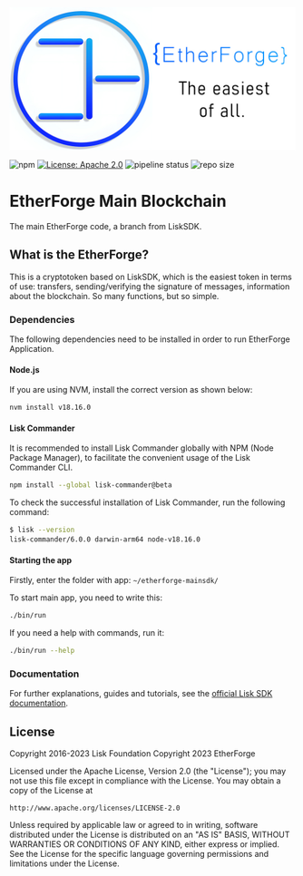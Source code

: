 ![Logo](./docs/easiest-main.jpg)

![npm](https://img.shields.io/badge/etherforge_1.0-beta-orange)
[![License: Apache 2.0](https://img.shields.io/badge/License-Apache%202.0-blue.svg)](http://www.apache.org/licenses/LICENSE-2.0)
![pipeline status](https://img.shields.io/badge/build-passed-green)
![repo size](https://img.shields.io/badge/repo%20size-368%20MB-red)


# EtherForge Main Blockchain
The main EtherForge code, a branch from LiskSDK.

## What is the EtherForge?
This is a cryptotoken based on LiskSDK, which is the easiest token in terms of use: transfers, sending/verifying the signature of messages, information about the blockchain. So many functions, but so simple.

### Dependencies
The following dependencies need to be installed in order to run EtherForge Application.

#### Node.js
If you are using NVM, install the correct version as shown below:

```sh
nvm install v18.16.0
```
#### Lisk Commander
It is recommended to install Lisk Commander globally with NPM (Node Package Manager), to facilitate the convenient usage of the Lisk Commander CLI.

```sh
npm install --global lisk-commander@beta
```

To check the successful installation of Lisk Commander, run the following command:

```sh
$ lisk --version
lisk-commander/6.0.0 darwin-arm64 node-v18.16.0
```

#### Starting the app
Firstly, enter the folder with app: `~/etherforge-mainsdk/`

To start main app, you need to write this: 

```sh
./bin/run 
```

If you need a help with commands, run it: 

```sh
./bin/run --help
```

### Documentation 
For further explanations, guides and tutorials, see the [official Lisk SDK documentation](https://lisk.com/documentation/lisk-sdk/v6).

## License

Copyright 2016-2023 Lisk Foundation
Copyright 2023 EtherForge


Licensed under the Apache License, Version 2.0 (the "License");
you may not use this file except in compliance with the License.
You may obtain a copy of the License at

    http://www.apache.org/licenses/LICENSE-2.0

Unless required by applicable law or agreed to in writing, software
distributed under the License is distributed on an "AS IS" BASIS,
WITHOUT WARRANTIES OR CONDITIONS OF ANY KIND, either express or implied.
See the License for the specific language governing permissions and
limitations under the License.
